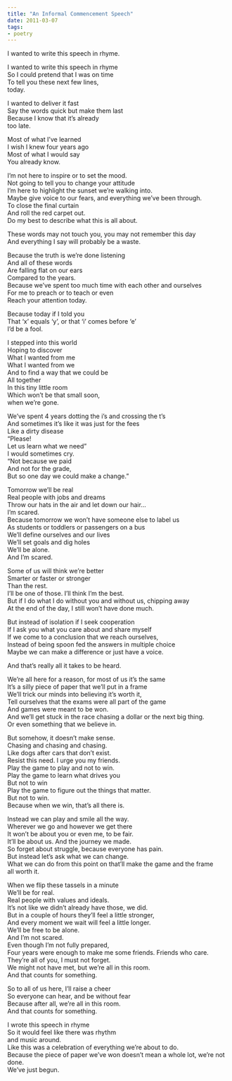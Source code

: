 ```yaml
---
title: "An Informal Commencement Speech"
date: 2011-03-07
tags:
- poetry
---
```


I wanted to write this speech in rhyme.<br/>

I wanted to write this speech in rhyme<br/>
So I could pretend that I was on time<br/>
To tell you these next few lines,<br/>
today.<br/>

I wanted to deliver it fast<br/>
Say the words quick but make them last<br/>
Because I know that it’s already<br/>
too late.<br/>

Most of what I’ve learned<br/>
I wish I knew four years ago<br/>
Most of what I would say<br/>
You already know.<br/>

I’m not here to inspire or to set the mood.<br/>
Not going to tell you to change your attitude<br/>
I’m here to highlight the sunset we’re walking into.<br/>
Maybe give voice to our fears, and everything we’ve been through.<br/>
To close the final curtain<br/>
And roll the red carpet out.<br/>
Do my best to describe what this is all about.<br/>

These words may not touch you, you may not remember this day<br/>
And everything I say will probably be a waste.<br/>

Because the truth is we’re done listening<br/>
And all of these words<br/>
Are falling flat on our ears<br/>
Compared to the years.<br/>
Because we’ve spent too much time with each other and ourselves<br/>
For me to preach or to teach or even<br/>
Reach your attention today.<br/>

Because today if I told you<br/>
That ‘x’ equals ‘y’, or that ‘i’ comes before ‘e’<br/>
I’d be a fool.<br/>

I stepped into this world<br/>
Hoping to discover<br/>
What I wanted from me<br/>
What I wanted from we<br/>
And to find a way that we could be<br/>
All together<br/>
In this tiny little room<br/>
Which won’t be that small soon,<br/>
when we’re gone.<br/>

We’ve spent 4 years dotting the i’s and crossing the t’s<br/>
And sometimes it’s like it was just for the fees<br/>
Like a dirty disease<br/>
“Please!<br/>
Let us learn what we need”<br/>
I would sometimes cry.<br/>
“Not because we paid<br/>
And not for the grade,<br/>
But so one day we could make a change.”<br/>

Tomorrow we’ll be real<br/>
Real people with jobs and dreams<br/>
Throw our hats in the air and let down our hair…<br/>
I’m scared.<br/>
Because tomorrow we won’t have someone else to label us<br/>
As students or toddlers or passengers on a bus<br/>
We’ll define ourselves and our lives<br/>
We’ll set goals and dig holes<br/>
We’ll be alone.<br/>
And I’m scared.<br/>

Some of us will think we’re better<br/>
Smarter or faster or stronger<br/>
Than the rest.<br/>
I’ll be one of those. I’ll think I’m the best.<br/>
But if I do what I do without you and without us, chipping away<br/>
At the end of the day, I still won’t have done much.<br/>

But instead of isolation if I seek cooperation<br/>
If I ask you what you care about and share myself<br/>
If we come to a conclusion that we reach ourselves,<br/>
Instead of being spoon fed the answers in multiple choice<br/>
Maybe we can make a difference or just have a voice.<br/>

And that’s really all it takes to be heard.<br/>

We’re all here for a reason, for most of us it’s the same<br/>
It’s a silly piece of paper that we’ll put in a frame<br/>
We’ll trick our minds into believing it’s worth it,<br/>
Tell ourselves that the exams were all part of the game<br/>
And games were meant to be won.<br/>
And we’ll get stuck in the race chasing a dollar or the next big thing.<br/>
Or even something that we believe in.<br/>

But somehow, it doesn’t make sense.<br/>
Chasing and chasing and chasing.<br/>
Like dogs after cars that don’t exist.<br/>
Resist this need. I urge you my friends.<br/>
Play the game to play and not to win.<br/>
Play the game to learn what drives you<br/>
But not to win<br/>
Play the game to figure out the things that matter.<br/>
But not to win.<br/>
Because when we win, that’s all there is.<br/>

Instead we can play and smile all the way.<br/>
Wherever we go and however we get there<br/>
It won’t be about you or even me, to be fair.<br/>
It’ll be about us. And the journey we made.<br/>
So forget about struggle, because everyone has pain.<br/>
But instead let’s ask what we can change.<br/>
What we can do from this point on that’ll make the game and the frame<br/>
all worth it.<br/>

When we flip these tassels in a minute<br/>
We’ll be for real.<br/>
Real people with values and ideals.<br/>
It’s not like we didn’t already have those, we did.<br/>
But in a couple of hours they’ll feel a little stronger,<br/>
And every moment we wait will feel a little longer.<br/>
We’ll be free to be alone.<br/>
And I’m not scared.<br/>
Even though I’m not fully prepared,<br/>
Four years were enough to make me some friends. Friends who care.<br/>
They’re all of you, I must not forget.<br/>
We might not have met, but we’re all in this room.<br/>
And that counts for something.<br/>

So to all of us here, I’ll raise a cheer<br/>
So everyone can hear, and be without fear<br/>
Because after all, we’re all in this room.<br/>
And that counts for something.<br/>

I wrote this speech in rhyme<br/>
So it would feel like there was rhythm<br/>
and music around.<br/>
Like this was a celebration of everything we’re about to do.<br/>
Because the piece of paper we’ve won doesn’t mean a whole lot, we’re not done.<br/>
We’ve just begun.<br/>
